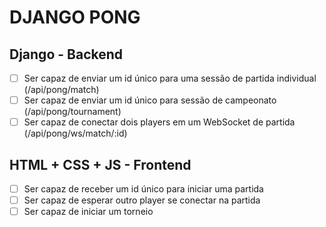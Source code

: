# DJANGO PONG

## Django - Backend

- [ ] Ser capaz de enviar um id único para uma sessão de partida individual (/api/pong/match)
- [ ] Ser capaz de enviar um id único para sessão de campeonato (/api/pong/tournament)
- [ ] Ser capaz de conectar dois players em um WebSocket de partida (/api/pong/ws/match/:id)

## HTML + CSS + JS - Frontend

- [ ] Ser capaz de receber um id único para iniciar uma partida
- [ ] Ser capaz de esperar outro player se conectar na partida
- [ ] Ser capaz de iniciar um torneio